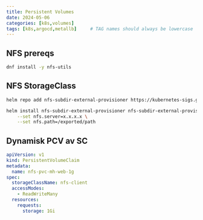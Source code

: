 ```yaml
---
title: Persistent Volumes
date: 2024-05-06
categories: [k8s,volumes]
tags: [k8s,argocd,metallb]     # TAG names should always be lowercase
---
```


## NFS prereqs

```bash
dnf install -y nfs-utils
```

## NFS StorageClass

```bash
helm repo add nfs-subdir-external-provisioner https://kubernetes-sigs.github.io/nfs-subdir-external-provisioner/

helm install nfs-subdir-external-provisioner nfs-subdir-external-provisioner/nfs-subdir-external-provisioner \
    --set nfs.server=x.x.x.x \
    --set nfs.path=/exported/path
```

## Dynamisk PCV av SC

```yaml
apiVersion: v1
kind: PersistentVolumeClaim
metadata:
  name: nfs-pvc-mh-web-1g
spec:
  storageClassName: nfs-client
  accessModes:
    - ReadWriteMany
  resources:
    requests:
      storage: 1Gi
```
